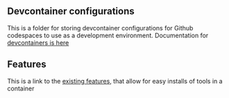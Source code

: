 ## Devcontainer configurations
This is a folder for storing devcontainer configurations for Github codespaces to use as a development environment. Documentation for [devcontainers is here](https://docs.github.com/en/codespaces/setting-up-your-project-for-codespaces/adding-a-dev-container-configuration/introduction-to-dev-containers)

## Features
This is a link to the [existing features](https://github.com/devcontainers/features), that allow for easy installs of tools in a container